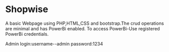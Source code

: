 # Shopwise
A basic Webpage using PHP,HTML,CSS and bootstrap.The crud operations are minimal and has PowerBi enabled.
To access PowerBi-Use registered PowerBi credentials.

Admin login:username--admin
          password:1234
